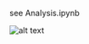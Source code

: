 see Analysis.ipynb



![alt text](https://github.com/ThomPijnenburg/di-proposal/plots/occurence.png)
